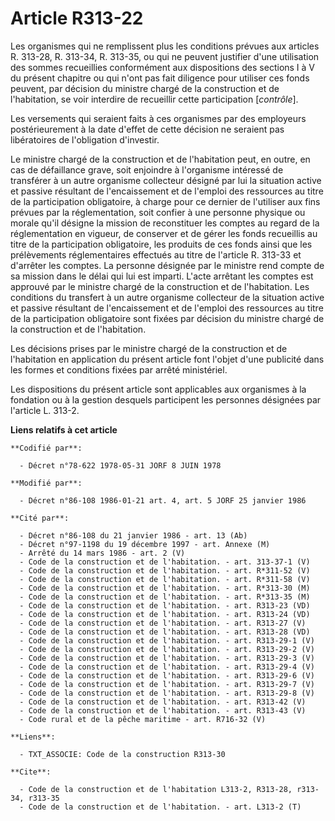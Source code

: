 # Article R313-22

Les organismes qui ne remplissent plus les conditions prévues aux articles R. 313-28, R. 313-34, R. 313-35, ou qui ne peuvent
justifier d'une utilisation des sommes recueillies conformément aux dispositions des sections I à V du présent chapitre ou
qui n'ont pas fait diligence pour utiliser ces fonds peuvent, par décision du ministre chargé de la construction et de
l'habitation, se voir interdire de recueillir cette participation [*contrôle*].

Les versements qui seraient faits à ces organismes par des employeurs postérieurement à la date d'effet de cette décision ne
seraient pas libératoires de l'obligation d'investir.

Le ministre chargé de la construction et de l'habitation peut, en outre, en cas de défaillance grave, soit enjoindre à
l'organisme intéressé de transférer à un autre organisme collecteur désigné par lui la situation active et passive résultant
de l'encaissement et de l'emploi des ressources au titre de la participation obligatoire, à charge pour ce dernier de
l'utiliser aux fins prévues par la réglementation, soit confier à une personne physique ou morale qu'il désigne la mission de
reconstituer les comptes au regard de la réglementation en vigueur, de conserver et de gérer les fonds recueillis au titre de
la participation obligatoire, les produits de ces fonds ainsi que les prélèvements réglementaires effectués au titre de
l'article R. 313-33 et d'arrêter les comptes. La personne désignée par le ministre rend compte de sa mission dans le délai
qui lui est imparti. L'acte arrêtant les comptes est approuvé par le ministre chargé de la construction et de l'habitation.
Les conditions du transfert à un autre organisme collecteur de la situation active et passive résultant de l'encaissement et
de l'emploi des ressources au titre de la participation obligatoire sont fixées par décision du ministre chargé de la
construction et de l'habitation.

Les décisions prises par le ministre chargé de la construction et de l'habitation en application du présent article font
l'objet d'une publicité dans les formes et conditions fixées par arrêté ministériel.

Les dispositions du présent article sont applicables aux organismes à la fondation ou à la gestion desquels participent les
personnes désignées par l'article L. 313-2.

**Liens relatifs à cet article**

	**Codifié par**:

	  - Décret n°78-622 1978-05-31 JORF 8 JUIN 1978

	**Modifié par**:

	  - Décret n°86-108 1986-01-21 art. 4, art. 5 JORF 25 janvier 1986

	**Cité par**:

	  - Décret n°86-108 du 21 janvier 1986 - art. 13 (Ab)
	  - Décret n°97-1198 du 19 décembre 1997 - art. Annexe (M)
	  - Arrêté du 14 mars 1986 - art. 2 (V)
	  - Code de la construction et de l'habitation. - art. 313-37-1 (V)
	  - Code de la construction et de l'habitation. - art. R*311-52 (V)
	  - Code de la construction et de l'habitation. - art. R*311-58 (V)
	  - Code de la construction et de l'habitation. - art. R*313-30 (M)
	  - Code de la construction et de l'habitation. - art. R*313-35 (M)
	  - Code de la construction et de l'habitation. - art. R313-23 (VD)
	  - Code de la construction et de l'habitation. - art. R313-24 (VD)
	  - Code de la construction et de l'habitation. - art. R313-27 (V)
	  - Code de la construction et de l'habitation. - art. R313-28 (VD)
	  - Code de la construction et de l'habitation. - art. R313-29-1 (V)
	  - Code de la construction et de l'habitation. - art. R313-29-2 (V)
	  - Code de la construction et de l'habitation. - art. R313-29-3 (V)
	  - Code de la construction et de l'habitation. - art. R313-29-4 (V)
	  - Code de la construction et de l'habitation. - art. R313-29-6 (V)
	  - Code de la construction et de l'habitation. - art. R313-29-7 (V)
	  - Code de la construction et de l'habitation. - art. R313-29-8 (V)
	  - Code de la construction et de l'habitation. - art. R313-42 (V)
	  - Code de la construction et de l'habitation. - art. R313-43 (V)
	  - Code rural et de la pêche maritime - art. R716-32 (V)

	**Liens**:

	  - TXT_ASSOCIE: Code de la construction R313-30

	**Cite**:

	  - Code de la construction et de l'habitation L313-2, R313-28, r313-34, r313-35
	  - Code de la construction et de l'habitation. - art. L313-2 (T)
